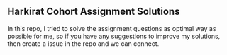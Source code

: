 ## Harkirat Cohort Assignment Solutions

In this repo, I tried to solve the assignment questions as optimal way as possible for me, so if you have any suggestions to improve my solutions, then create a issue in the repo and we can connect.